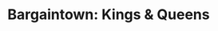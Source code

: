 ---
title: "Bargaintown: Kings & Queens"
url: /dublin/bargaintown-kings-and-queens/
shop: furniture
---